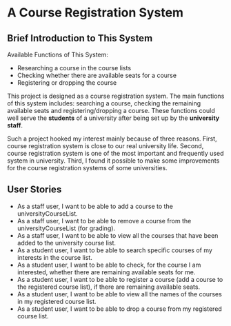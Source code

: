 # A Course Registration System

## Brief Introduction to This System

Available Functions of This System:
- Researching a course in the course lists
- Checking whether there are available seats for a course
- Registering or dropping the course 

This project is designed as a course registration system. The main functions of this system includes: searching a
course, checking the remaining available seats and registering/dropping a course. These functions could well serve the 
**students** of a university after being set up by the **university staff**.

<p>Such a project hooked my interest mainly because of three reasons. First, course registration system is close to our 
real university life. Second, course registration system is one of the most important and frequently used system in
university. Third, I found it possible to make some improvements for the course registration systems of some 
universities.</p>

## User Stories
- As a staff user, I want to be able to add a course to the universityCourseList.
- As a staff user, I want to be able to remove a course from the universityCourseList (for grading).
- As a staff user, I want to be able to view all the courses that have been added to the university course list.
- As a student user, I want to be able to search specific courses of my interests in the course list.
- As a student user, I want to be able to check, for the course I am interested, whether there are remaining available 
seats for me.
- As a student user, I want to be able to register a course (add a course to the registered course list), if there are
remaining available seats. 
- As a student user, I want to be able to view all the names of the courses in my registered course list.
- As a student user, I want to be able to drop a course from my registered course list.